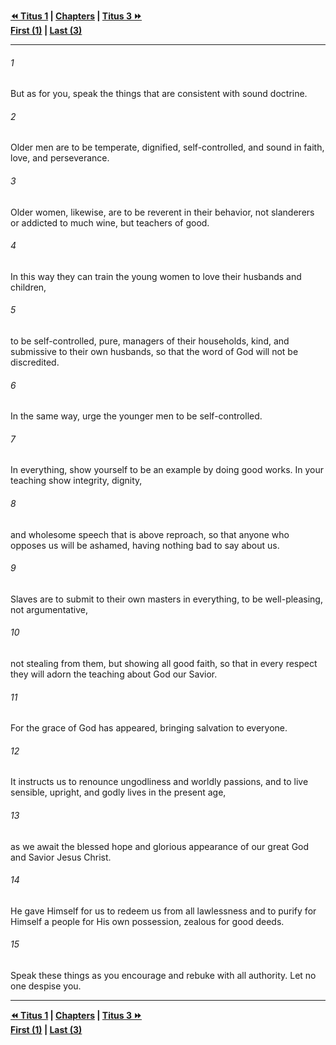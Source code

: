   
**[⏪ Titus 1](./Titus%201.md) | [Chapters](./_index.md) | [Titus 3 ⏩](./Titus%203.md)**  
**[First (1)](./Titus%201.md) | [Last (3)](./Titus%203.md)**  
  
---  
  
###### 1  
But as for you, speak the things that are consistent with sound doctrine.  
  
###### 2  
Older men are to be temperate, dignified, self-controlled, and sound in faith, love, and perseverance.  
  
###### 3  
Older women, likewise, are to be reverent in their behavior, not slanderers or addicted to much wine, but teachers of good.  
  
###### 4  
In this way they can train the young women to love their husbands and children,  
  
###### 5  
to be self-controlled, pure, managers of their households, kind, and submissive to their own husbands, so that the word of God will not be discredited.  
  
###### 6  
In the same way, urge the younger men to be self-controlled.  
  
###### 7  
In everything, show yourself to be an example by doing good works. In your teaching show integrity, dignity,  
  
###### 8  
and wholesome speech that is above reproach, so that anyone who opposes us will be ashamed, having nothing bad to say about us.  
  
###### 9  
Slaves are to submit to their own masters in everything, to be well-pleasing, not argumentative,  
  
###### 10  
not stealing from them, but showing all good faith, so that in every respect they will adorn the teaching about God our Savior.  
  
###### 11  
For the grace of God has appeared, bringing salvation to everyone.  
  
###### 12  
It instructs us to renounce ungodliness and worldly passions, and to live sensible, upright, and godly lives in the present age,  
  
###### 13  
as we await the blessed hope and glorious appearance of our great God and Savior Jesus Christ.  
  
###### 14  
He gave Himself for us to redeem us from all lawlessness and to purify for Himself a people for His own possession, zealous for good deeds.  
  
###### 15  
Speak these things as you encourage and rebuke with all authority. Let no one despise you.  
  
  
---  
  
**[⏪ Titus 1](./Titus%201.md) | [Chapters](./_index.md) | [Titus 3 ⏩](./Titus%203.md)**  
**[First (1)](./Titus%201.md) | [Last (3)](./Titus%203.md)**  
  
